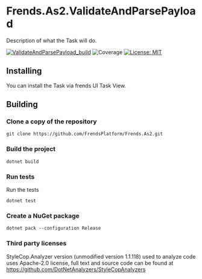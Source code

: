 # Frends.As2.ValidateAndParsePayload

Description of what the Task will do.

[![ValidateAndParsePayload_build](https://github.com/FrendsPlatform/Frends.As2/actions/workflows/ValidateAndParsePayload_build_and_test_on_main.yml/badge.svg)](https://github.com/FrendsPlatform/Frends.As2/actions/workflows/ValidateAndParsePayload_build_and_test_on_main.yml)
![Coverage](https://app-github-custom-badges.azurewebsites.net/Badge?key=FrendsPlatform/Frends.As2/Frends.As2.ValidateAndParsePayload|main)
[![License: MIT](https://img.shields.io/badge/License-MIT-green.svg)](https://opensource.org/licenses/MIT)

## Installing

You can install the Task via frends UI Task View.

## Building

### Clone a copy of the repository

`git clone https://github.com/FrendsPlatform/Frends.As2.git`

### Build the project

`dotnet build`

### Run tests

Run the tests

`dotnet test`

### Create a NuGet package

`dotnet pack --configuration Release`

### Third party licenses

StyleCop.Analyzer version (unmodified version 1.1.118) used to analyze code uses Apache-2.0 license, full text and
source code can be found at https://github.com/DotNetAnalyzers/StyleCopAnalyzers
